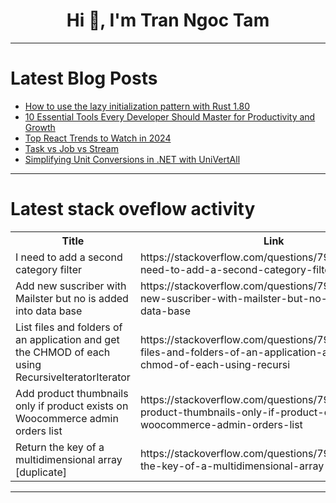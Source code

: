 <h1 align="center">Hi 👋, I'm Tran Ngoc Tam</h1>

---

# Latest Blog Posts 
<!-- BLOG-POST-LIST:START -->
- [How to use the lazy initialization pattern with Rust 1.80](https://dev.to/leemeganj/how-to-use-the-lazy-initialization-pattern-with-rust-180-4n4k)
- [10 Essential Tools Every Developer Should Master for Productivity and Growth](https://dev.to/gladiatorsbattle/10-essential-tools-every-developer-should-master-for-productivity-and-growth-4geb)
- [Top React Trends to Watch in 2024](https://dev.to/aniruddhadak/top-react-trends-to-watch-in-2024-2ecl)
- [Task vs Job vs Stream](https://dev.to/yo1995/task-vs-job-vs-stream-dg)
- [Simplifying Unit Conversions in .NET with UniVertAll](https://dev.to/majid_shahabfar/simplifying-unit-conversions-in-net-with-univertall-4fip)
<!-- BLOG-POST-LIST:END -->

---

# Latest stack oveflow activity
<table>
  <tr><th>Title</th><th>Link</th></tr>
  <!-- STACKOVERFLOW:START --><tr><td>I need to add a second category filter</td><td>https://stackoverflow.com/questions/79208458/i-need-to-add-a-second-category-filter</td></tr><tr><td>Add new suscriber with Mailster but no is added into data base</td><td>https://stackoverflow.com/questions/79208430/add-new-suscriber-with-mailster-but-no-is-added-into-data-base</td></tr><tr><td>List files and folders of an application and get the CHMOD of each using RecursiveIteratorIterator</td><td>https://stackoverflow.com/questions/79208380/list-files-and-folders-of-an-application-and-get-the-chmod-of-each-using-recursi</td></tr><tr><td>Add product thumbnails only if product exists on Woocommerce admin orders list</td><td>https://stackoverflow.com/questions/79208107/add-product-thumbnails-only-if-product-exists-on-woocommerce-admin-orders-list</td></tr><tr><td>Return the key of a multidimensional array [duplicate]</td><td>https://stackoverflow.com/questions/79207961/return-the-key-of-a-multidimensional-array</td></tr><!-- STACKOVERFLOW:END -->
</table>

---


